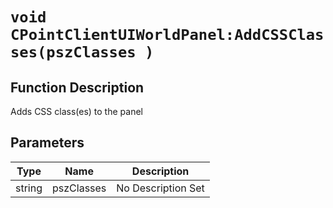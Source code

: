 # `void CPointClientUIWorldPanel:AddCSSClasses(pszClasses )`
## Function Description
Adds CSS class(es) to the panel
## Parameters
Type|Name|Description
--|--|--
string|pszClasses|No Description Set
